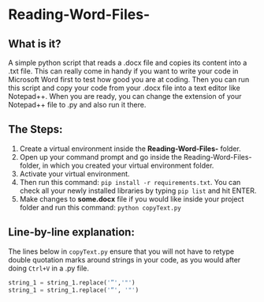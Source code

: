 # Reading-Word-Files-
## What is it?
A simple python script that reads a .docx file and copies its content into a .txt file.  This can really come in handy if you want to write your code in Microsoft Word first to test how good you are at coding.  Then you can run this script and copy your code from your .docx file into a text editor like Notepad++.  When you are ready, you can change the extension of your Notepad++ file to .py and also run it there.  

## The Steps:
1. Create a virtual environment inside the **Reading-Word-Files-** folder.
2. Open up your command prompt and go inside the Reading-Word-Files- folder, in which you created your virtual environment folder. 
3. Activate your virtual environment. 
4. Then run this command: ```pip install -r requirements.txt```.  You can check all your newly installed libraries by typing ```pip list``` and hit ENTER. 
5. Make changes to **some.docx** file if you would like inside your project folder and run this command: ```python copyText.py```

## Line-by-line explanation:
The lines below in ```copyText.py``` ensure that you will not have to retype double quotation marks around strings in your code, as you would after doing ```Ctrl+V``` in a .py file.
```python
string_1 = string_1.replace('”','"')
string_1 = string_1.replace('“', '"')
```

